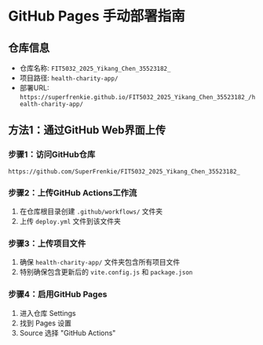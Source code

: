 # GitHub Pages 手动部署指南

## 仓库信息
- 仓库名称: `FIT5032_2025_Yikang_Chen_35523182_`
- 项目路径: `health-charity-app/`
- 部署URL: `https://superfrenkie.github.io/FIT5032_2025_Yikang_Chen_35523182_/health-charity-app/`

## 方法1：通过GitHub Web界面上传

### 步骤1：访问GitHub仓库
```
https://github.com/SuperFrenkie/FIT5032_2025_Yikang_Chen_35523182_
```

### 步骤2：上传GitHub Actions工作流
1. 在仓库根目录创建 `.github/workflows/` 文件夹
2. 上传 `deploy.yml` 文件到该文件夹

### 步骤3：上传项目文件
1. 确保 `health-charity-app/` 文件夹包含所有项目文件
2. 特别确保包含更新后的 `vite.config.js` 和 `package.json`

### 步骤4：启用GitHub Pages
1. 进入仓库 Settings
2. 找到 Pages 设置
3. Source 选择 "GitHub Actions"

## 方法2：本地文件清单

需要确保以下文件已更新并上传：

### 关键配置文件：
```
health-charity-app/
├── .github/workflows/deploy.yml  (GitHub Actions配置)
├── vite.config.js                (包含正确的base路径)
├── package.json                  (包含部署脚本)
├── dist/                         (构建输出，自动生成)
└── src/                          (源代码)
```

### vite.config.js 关键配置：
```javascript
base: process.env.NODE_ENV === 'production' 
  ? '/FIT5032_2025_Yikang_Chen_35523182_/health-charity-app/' 
  : '/',
```

### GitHub Actions 工作流要点：
- 只在 `health-charity-app/**` 路径变更时触发
- 构建输出到 `./health-charity-app/dist`
- 部署到 `health-charity-app` 子目录

## 方法3：直接上传构建文件

如果GitHub Actions有问题，可以直接上传构建好的文件：

### 步骤1：准备文件
当前 `dist/` 文件夹包含：
- index.html
- favicon.ico
- assets/ (CSS和JS文件)

### 步骤2：手动上传到GitHub Pages
1. 在仓库中创建 `docs/` 文件夹
2. 将 `dist/` 中的所有文件上传到 `docs/`
3. 在Pages设置中选择 "Deploy from a branch"
4. 选择 "main" 分支的 "docs" 文件夹

## 预期结果

部署成功后，网站将在以下地址可用：
```
https://superfrenkie.github.io/FIT5032_2025_Yikang_Chen_35523182_/health-charity-app/
```

## 故障排除

### 如果页面显示404：
1. 检查仓库名称是否正确
2. 确认Pages设置已启用
3. 验证文件路径是否正确

### 如果资源加载失败：
1. 检查 `vite.config.js` 中的 `base` 配置
2. 确认所有assets文件都已上传

### 如果GitHub Actions失败：
1. 检查 `package-lock.json` 是否存在
2. 确认Node.js版本兼容性
3. 查看Actions日志获取详细错误信息
